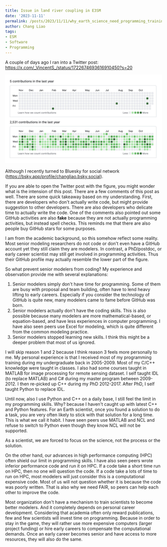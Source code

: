 ```yaml
---
title: Issue in land river coupling in E3SM
date: '2023-11-11'
permalink: /posts/2023/11/11/why_earth_science_need_programming_training
author: Chang Liao
tags:
- ESM
- Software
- Programming
---
```


A couple of days ago I ran into a Twitter post:
https://x.com/_VincentS_/status/1722674693616910450?s=20


![Figure 1](https://github.com/changliao/science/blob/main/_figures/programming/github.jpeg?raw=true)

Although I recently turned to Bluesky for social network (https://bsky.app/profile/changliao.bsky.social).

If you are able to open the Twitter post with the figure, you might wonder what is the intension of this post. There are a few comments of this post as well. There are some quick takeaway based on my understanding. First, there are developers who don't actually write code, but might provide suggestion to other developers. There are also developers who delicate time to actually write the code. One of the comments also pointed out some GitHub activities are also **fake** because they are not actually programming activities, but instead spell checks. This reminds me that there are also people buy GitHub stars for some purposes.

I am from the academic background, so this somehow reflect some reality. Most senior modeling researchers do not code or don't even have a GitHub account yet they still claim they are modelers. In contrast, a PhD/postdoc, or early career scientist may still get involved in programming activities. Thus their GitHub profile may actually resemble the lower part of the figure.

So what prevent senior modelers from coding? My experience and observation provide me with several explanations:
1. Senior modelers simply don't have time for programming. Some of them are busy with proposal and team building, often have to lend heavy lifting to early careers. Especially if you consider the technology of GitHub is quite new, many modelers came to fame before GitHub was born.
2. Senior modelers actually don't have the coding skills. This is also possible because many modelers are more mathematical-based, or equation-based, and have less experiences in computer programming.
I have also seen peers use Excel for modeling, which is quite different from the common modeling practice.
3. Senior modelers stopped learning new skills. I think this might be a deeper problem that most of us ignored.

I will skip reason 1 and 2 because I think reason 3 feels more personally to me. 
My personal experience is that I received most of my programming training during my undergraduate back in 2005-2009. Most of my C/C++ knowledge were taught in classes. I also had some courses taught in MATLAB for image processing for remote sensing dataset.
I self taught IDL (to replace MATLAB) and C# during my master program between 2009-2012. 
I then re-picked up C++ during my PhD 2012-2017.
After PhD, I self taught Python to replace IDL.

Until now, also I use Python and C++ on a daily base, I still feel the limit in my programming skills. Why? because I haven't caught up with latest C++ and Python features. For an Earth scientist, once you found a solution to do a task, you are very often likely to stick with that solution for a long time. This is what we call it habit. I have seen peers use MATLAB and NCL and refuse to switch to Python even though they know NCL will not be supported. 

As a scientist, we are forced to focus on the science, not the process or the solution. 

On the other hand, our advances in high performance computing (HPC) often shield our limit in programming skills. I have also seen peers wrote inferior performance code and run it on HPC. 
If a code take a short time run on HPC, then no one will question the code.
If a code take a lots of time to run on HPC, most modelers will just consider this is a computational expensive code. Most of us will not question whether it is because the code was poorly written. That is also why we need FAIR, so peers can help each other to improve the code.

Most organization don't have a mechanism to train scientists to become better modelers. And it completely depends on personal career development. Considering that academia often only reward publications, few and few scientists will invest time on programming. Because in order to stay in the game, they will rather use more expensive computers (larger project funding) or hire early careers to compensate the computational demands. Once an early career becomes senior and have access to more resources, they will also do the same.


